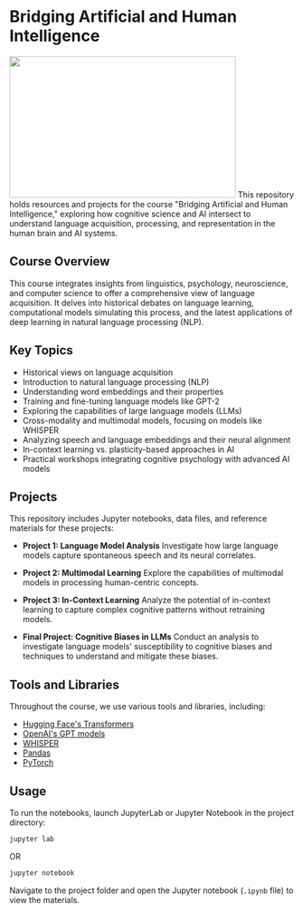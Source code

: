
# Bridging Artificial and Human Intelligence

<img src ="https://miro.medium.com/v2/resize:fit:828/format:webp/1*opLWL8N91zQZ3lpn1Ke3rw.jpeg" width= "400" height= "250">
This repository holds resources and projects for the course "Bridging Artificial and Human Intelligence," exploring how cognitive science and AI intersect to understand language acquisition, processing, and representation in the human brain and AI systems.

## Course Overview

This course integrates insights from linguistics, psychology, neuroscience, and computer science to offer a comprehensive view of language acquisition. It delves into historical debates on language learning, computational models simulating this process, and the latest applications of deep learning in natural language processing (NLP).

## Key Topics

- Historical views on language acquisition
- Introduction to natural language processing (NLP)
- Understanding word embeddings and their properties
- Training and fine-tuning language models like GPT-2
- Exploring the capabilities of large language models (LLMs)
- Cross-modality and multimodal models, focusing on models like WHISPER
- Analyzing speech and language embeddings and their neural alignment
- In-context learning vs. plasticity-based approaches in AI
- Practical workshops integrating cognitive psychology with advanced AI models

## Projects

This repository includes Jupyter notebooks, data files, and reference materials for these projects:

- **Project 1: Language Model Analysis**
  Investigate how large language models capture spontaneous speech and its neural correlates.

- **Project 2: Multimodal Learning**
  Explore the capabilities of multimodal models in processing human-centric concepts.

- **Project 3: In-Context Learning**
  Analyze the potential of in-context learning to capture complex cognitive patterns without retraining models.

- **Final Project: Cognitive Biases in LLMs**
  Conduct an analysis to investigate language models' susceptibility to cognitive biases and techniques to understand and mitigate these biases.

## Tools and Libraries

Throughout the course, we use various tools and libraries, including:

- [Hugging Face's Transformers](https://huggingface.co/transformers/)
- [OpenAI's GPT models](https://openai.com/)
- [WHISPER](https://openai.com/research/whisper)
- [Pandas](https://pandas.pydata.org/)
- [PyTorch](https://pytorch.org/)

## Usage

To run the notebooks, launch JupyterLab or Jupyter Notebook in the project directory:

```bash
jupyter lab
```

OR

```bash
jupyter notebook
```

Navigate to the project folder and open the Jupyter notebook (`.ipynb` file) to view the materials.
